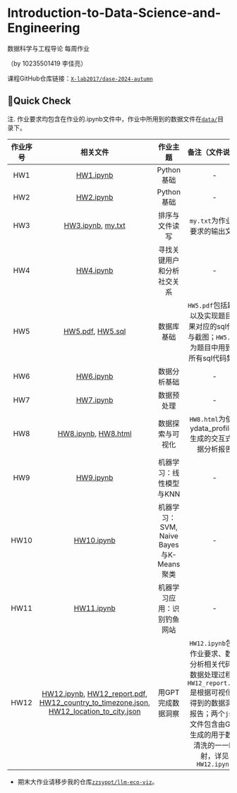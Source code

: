 # Introduction-to-Data-Science-and-Engineering
数据科学与工程导论 每周作业

（by 10235501419 李佳亮）

课程GitHub仓库链接：[`X-lab2017/dase-2024-autumn`](https://github.com/X-lab2017/dase-2024-autumn)
## 🚀Quick Check
注. 作业要求均包含在作业的.ipynb文件中，作业中所用到的数据文件在[`data/`](data/)目录下。

| 作业序号 | 相关文件 | 作业主题 | 备注（文件说明） |
| :-: | :-: | :-: | :-: |
| HW1 | [HW1.ipynb](HW1.ipynb) | Python基础 | - |
| HW2 | [HW2.ipynb](HW2.ipynb) | Python基础 | - |
| HW3 | [HW3.ipynb](HW3.ipynb), [my.txt](my.txt) | 排序与文件读写 | `my.txt`为作业中要求的输出文件 |
| HW4 | [HW4.ipynb](HW4.ipynb) | 寻找关键用户和分析社交关系 | - |
| HW5 | [HW5.pdf](HW5.pdf), [HW5.sql](HW5.sql) | 数据库基础 | `HW5.pdf`包括题目以及实现题目效果对应的sql代码与截图；`HW5.sql`为题目中用到的所有sql代码集合 |
| HW6 | [HW6.ipynb](HW6.ipynb) | 数据分析基础 | - |
| HW7 | [HW7.ipynb](HW7.ipynb) | 数据预处理 | - |
| HW8 | [HW8.ipynb](HW8.ipynb), [HW8.html](HW8.html) | 数据探索与可视化 | `HW8.html`为使用ydata_profiling生成的交互式数据分析报告 |
| HW9 | [HW9.ipynb](HW9.ipynb) | 机器学习：线性模型与KNN | - |
| HW10 | [HW10.ipynb](HW10.ipynb) | 机器学习：SVM, Naive Bayes与K-Means聚类 | - |
| HW11 | [HW11.ipynb](HW11.ipynb) | 机器学习应用：识别钓鱼网站 | - |
| HW12 | [HW12.ipynb](HW12.ipynb), [HW12_report.pdf](HW12_report.pdf), [HW12_country_to_timezone.json](HW12_country_to_timezone.json), [HW12_location_to_city.json](HW12_location_to_city.json) | 用GPT完成数据洞察 | `HW12.ipynb`包含作业要求、数据分析相关代码与数据处理过程；`HW12_report.pdf`是根据可视化图得到的数据洞察报告；两个`json`文件包含由GPT生成的用于数据清洗的一一映射，详见`HW12.ipynb` |

- 期末大作业请移步我的仓库[`zzsyppt/llm-eco-viz`](https://github.com/zzsyppt/llm-eco-viz)。
